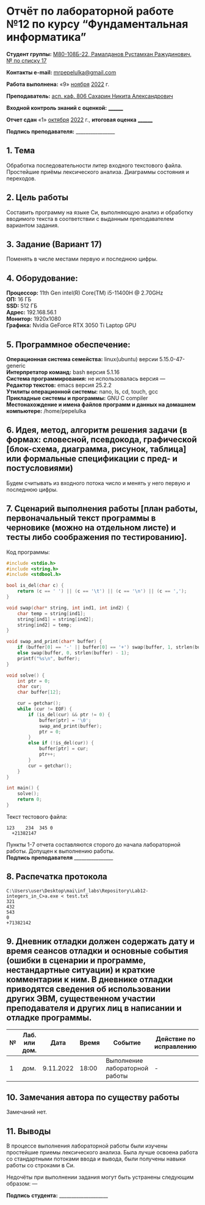 # Отчёт по лабораторной работе №12 по курсу “Фундаментальная информатика”

<b>Студент группы:</b> <ins>M80-108Б-22, Рамалданов Рустамхан Ражудинович, № по списку 17</ins> 

<b>Контакты e-mail:</b> <ins>mrpepelulka@gmail.com</ins>

<b>Работа выполнена:</b> «9» <ins>ноября</ins> <ins>2022</ins> г.

<b>Преподаватель:</b> <ins>асп. каф. 806 Сахарин Никита Александрович</ins>

<b>Входной контроль знаний с оценкой:</b> <ins>______</ins>

<b>Отчет сдан</b> «1» <ins>октября</ins> <ins>2022</ins> г., <b>итоговая оценка</b> <ins>______</ins>

<b>Подпись преподавателя:</b> ________________

## 1. Тема
Обработка последовательности литер входного текстового файла. Простейшие приёмы лексического анализа. Диаграммы состояния и переходов.
## 2. Цель работы
Составить программу на языке Си, выполняющую анализ и обработку вводимого текста в соответствии с выданным преподавателем вариантом задания.
## 3. Задание (Вариант 17)
Поменять в числе местами первую и последнюю цифры.
## 4. Оборудование:
<b>Процессор:</b> 11th Gen intel(R) Core(TM) i5-11400H @ 2.70GHz<br/>
<b>ОП:</b> 16 ГБ<br/>
<b>SSD:</b> 512 ГБ<br/>
<b>Адрес:</b> 192.168.56.1 <br/>
<b>Монитор:</b> 1920x1080<br/>
<b>Графика:</b> Nvidia GeForce RTX 3050 Ti Laptop GPU <br/>

## 5. Программное обеспечение:
<b>Операционная система семейства:</b> linux(ubuntu) версии 5.15.0-47-generic<br/>
<b>Интерпретатор команд:</b> bash версия 5.1.16<br/>
<b>Система программирования:</b> не использовалась версия —<br/>
<b>Редактор текстов:</b> emacs версия 25.2.2<br/>
<b>Утилиты операционной системы:</b> nano, ls, cd, touch, gcc <br/>
<b>Прикладные системы и программы:</b> GNU C compiler <br/>
<b>Местонахождение и имена файлов программ и данных на домашнем компьютере:</b> /home/pepelulka<br/>

## 6. Идея, метод, алгоритм решения задачи (в формах: словесной, псевдокода, графической [блок-схема, диаграмма, рисунок, таблица] или формальные спецификации с пред- и постусловиями)

Будем считывать из входного потока число и менять у него первую и последнюю цифры.

## 7. Сценарий выполнения работы [план работы, первоначальный текст программы в черновике (можно на отдельном листе) и тесты либо соображения по тестированию]. 

Код программы: 
```src:a.c
#include <stdio.h>
#include <string.h>
#include <stdbool.h>

bool is_del(char c) {
    return (c == ' ') || (c == '\t') || (c == '\n') || (c == ',');
}

void swap(char* string, int ind1, int ind2) {
    char temp = string[ind1];
    string[ind1] = string[ind2];
    string[ind2] = temp;
}

void swap_and_print(char* buffer) {
    if (buffer[0] == '-' || buffer[0] == '+') swap(buffer, 1, strlen(buffer) - 1);
    else swap(buffer, 0, strlen(buffer) - 1);
    printf("%s\n", buffer);
}

void solve() {
    int ptr = 0;
    char cur;
    char buffer[12];

    cur = getchar();
    while (cur != EOF) {
        if (is_del(cur) && ptr != 0) {
            buffer[ptr] = '\0';
            swap_and_print(buffer);
            ptr = 0;
        }
        else if (!is_del(cur)) {
            buffer[ptr] = cur;
            ptr++;
        }
        cur = getchar();
    }
}

int main() {
    solve();
    return 0;
}  
```

Текст тестового файла:
```
123    234  345 0 
  +21382147
```

Пункты 1-7 отчета составляются сторого до начала лабораторной работы.
Допущен к выполнению работы.  
<b>Подпись преподавателя</b> ________________

## 8. Распечатка протокола 

```
C:\Users\user\Desktop\mai\inf_labs\Repository\Lab12-integers_in_C>a.exe < test.txt
321
432
543
0
+71382142
```

## 9. Дневник отладки должен содержать дату и время сеансов отладки и основные события (ошибки в сценарии и программе, нестандартные ситуации) и краткие комментарии к ним. В дневнике отладки приводятся сведения об использовании других ЭВМ, существенном участии преподавателя и других лиц в написании и отладке программы.

| № |  Лаб. или дом. | Дата | Время | Событие | Действие по исправлению | Примечание |
| ------ | ------ | ------ | ------ | ------ | ------ | ------ |
| 1 | дом. | 9.11.2022 | 18:00 | Выполнение лабораторной работы | - | - |
## 10. Замечания автора по существу работы

Замечаний нет.

## 11. Выводы

В процессе выполнения лабораторной работы были изучены простейшие приемы лексического анализа. Была лучше освоена работа со стандартными потоками ввода и вывода, были получены навыки работы со строками в Си.

Недочёты при выполнении задания могут быть устранены следующим образом: —

<b>Подпись студента:</b> ____________________

